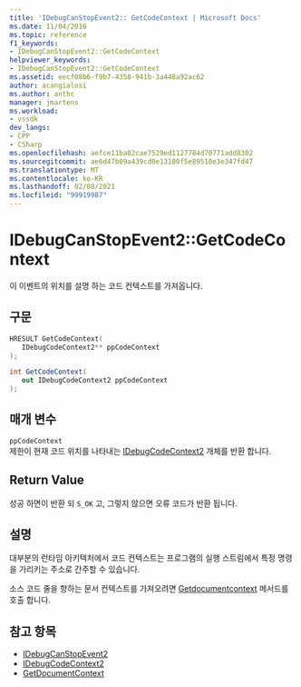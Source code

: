 ```yaml
---
title: 'IDebugCanStopEvent2:: GetCodeContext | Microsoft Docs'
ms.date: 11/04/2016
ms.topic: reference
f1_keywords:
- IDebugCanStopEvent2::GetCodeContext
helpviewer_keywords:
- IDebugCanStopEvent2::GetCodeContext
ms.assetid: eecf08b6-f9b7-4358-941b-3a448a92ac62
author: acangialosi
ms.author: anthc
manager: jmartens
ms.workload:
- vssdk
dev_langs:
- CPP
- CSharp
ms.openlocfilehash: aefce11ba82cae7529ed1127784d70771add8302
ms.sourcegitcommit: ae6d47b09a439cd0e13180f5e89510e3e347fd47
ms.translationtype: MT
ms.contentlocale: ko-KR
ms.lasthandoff: 02/08/2021
ms.locfileid: "99919987"
---
```

# <a name="idebugcanstopevent2getcodecontext"></a>IDebugCanStopEvent2::GetCodeContext
이 이벤트의 위치를 설명 하는 코드 컨텍스트를 가져옵니다.

## <a name="syntax"></a>구문

```cpp
HRESULT GetCodeContext( 
   IDebugCodeContext2** ppCodeContext
);
```

```csharp
int GetCodeContext( 
   out IDebugCodeContext2 ppCodeContext
);
```

## <a name="parameters"></a>매개 변수
`ppCodeContext`\
제한이 현재 코드 위치를 나타내는 [IDebugCodeContext2](../../../extensibility/debugger/reference/idebugcodecontext2.md) 개체를 반환 합니다.

## <a name="return-value"></a>Return Value
 성공 하면이 반환 되 `S_OK` 고, 그렇지 않으면 오류 코드가 반환 됩니다.

## <a name="remarks"></a>설명
 대부분의 런타임 아키텍처에서 코드 컨텍스트는 프로그램의 실행 스트림에서 특정 명령을 가리키는 주소로 간주할 수 있습니다.

 소스 코드 줄을 향하는 문서 컨텍스트를 가져오려면 [Getdocumentcontext](../../../extensibility/debugger/reference/idebugcanstopevent2-getdocumentcontext.md) 메서드를 호출 합니다.

## <a name="see-also"></a>참고 항목
- [IDebugCanStopEvent2](../../../extensibility/debugger/reference/idebugcanstopevent2.md)
- [IDebugCodeContext2](../../../extensibility/debugger/reference/idebugcodecontext2.md)
- [GetDocumentContext](../../../extensibility/debugger/reference/idebugcanstopevent2-getdocumentcontext.md)

